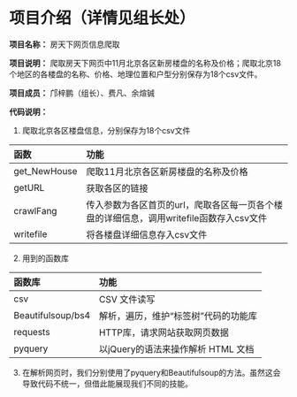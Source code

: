 项目介绍（详情见组长处）
=================

**项目名称：** 房天下网页信息爬取

**项目说明：** 爬取房天下网页中11月北京各区新房楼盘的名称及价格；爬取北京18个地区的各楼盘的名称、价格、地理位置和户型分别保存为18个csv文件。

**项目成员：** 邝梓鹏（组长）、费凡、余煊铖

**代码说明：**<br/>

1. 爬取北京各区楼盘信息，分别保存为18个csv文件<br/>

| 函数        |  功能   |
|:--------    |:--------|
| get_NewHouse | 爬取11月北京各区新房楼盘的名称及价格 |
| getURL | 获取各区的链接 |
| crawlFang    | 传入参数为各区首页的url，爬取各区每一页各个楼盘的详细信息，调用writefile函数存入csv文件 |
| writefile    | 将各楼盘详细信息存入csv文件                                  |

2. 用到的函数库

| 函数库        | 功能   |
|:--------     |:--------|
| csv   | CSV 文件读写  |
| Beautifulsoup/bs4 | 解析，遍历，维护“标签树”代码的功能库    |
| requests   | HTTP库，请求网站获取网页数据     |
| pyquery    | 以jQuery的语法来操作解析 HTML 文档 |



3. 在解析网页时，我们分别使用了pyquery和Beautifulsoup的方法。虽然这会导致代码不统一，但借此能展现我们不同的技能。
